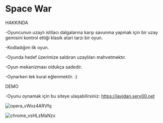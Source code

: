 # Space War

HAKKINDA

-Oyuncunun uzaylı istilacı dalgalarına karşı savunma yapmak için bir uzay gemisini kontrol ettiği klasik atari tarzı bir oyun.

-Kodladığım ilk oyun.



-Oyunda hedef üzerimize saldıran uzaylıları mahvetmektır.

-Oyun mekanizması oldukça sadedir.

-Oynarken tek kural eğlenmektir. :)


DEMO

-Oyunu oynamak için bu siteye ulaşabilirsiniz: https://javidan.serv00.net

![opera_vWoz4ARVfq](https://github.com/Javidaann/First-JS-Game-Project/assets/163294643/4f3c287e-b86b-402d-8bb7-c9697bfcc5c0)



![chrome_vsHLzMaNzx](https://github.com/Javidaann/First-JS-Game-Project/assets/163294643/42c0ffd3-d765-48b0-a1a0-289362997cb6)
